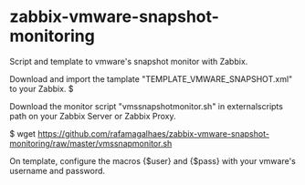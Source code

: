 # zabbix-vmware-snapshot-monitoring
Script and template to vmware's snapshot monitor with Zabbix.

Download and import the tamplate "TEMPLATE_VMWARE_SNAPSHOT.xml" to your Zabbix.
$

Download the monitor script "vmssnapshotmonitor.sh" in externalscripts path on your Zabbix Server or Zabbix Proxy.

$ wget https://github.com/rafamagalhaes/zabbix-vmware-snapshot-monitoring/raw/master/vmssnapmonitor.sh

On template, configure the macros {$user} and {$pass} with your vmware's username and password.
